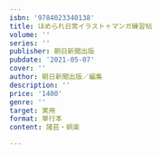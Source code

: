 ```yaml
---
isbn: '9784023340138'
title: ほめられ日常イラスト＋マンガ練習帖
volume: ''
series: ''
publisher: 朝日新聞出版
pubdate: '2021-05-07'
cover: ''
author: 朝日新聞出版／編集
description: ''
price: '1400'
genre: ''
target: 実用
format: 単行本
content: 諸芸・娯楽

---
```

